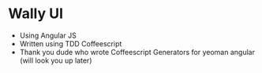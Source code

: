 # Wally UI 
*  Using Angular JS 
*  Written using TDD Coffeescript
*  Thank you dude who wrote Coffeescript Generators for yeoman angular (will look you up later)